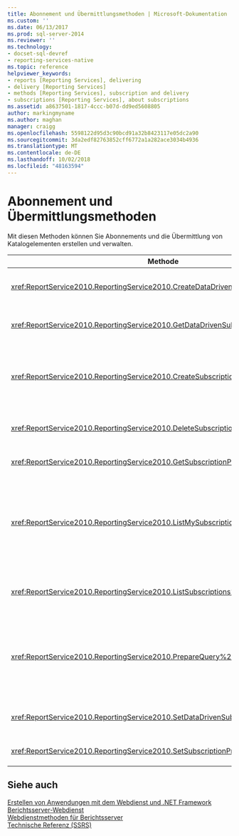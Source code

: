 ```yaml
---
title: Abonnement und Übermittlungsmethoden | Microsoft-Dokumentation
ms.custom: ''
ms.date: 06/13/2017
ms.prod: sql-server-2014
ms.reviewer: ''
ms.technology:
- docset-sql-devref
- reporting-services-native
ms.topic: reference
helpviewer_keywords:
- reports [Reporting Services], delivering
- delivery [Reporting Services]
- methods [Reporting Services], subscription and delivery
- subscriptions [Reporting Services], about subscriptions
ms.assetid: a8637501-1817-4ccc-b07d-dd9ed5608805
author: markingmyname
ms.author: maghan
manager: craigg
ms.openlocfilehash: 5598122d95d3c90bcd91a32b8423117e05dc2a90
ms.sourcegitcommit: 3da2edf82763852cff6772a1a282ace3034b4936
ms.translationtype: MT
ms.contentlocale: de-DE
ms.lasthandoff: 10/02/2018
ms.locfileid: "48163594"
---
```

# <a name="subscription-and-delivery-methods"></a>Abonnement und Übermittlungsmethoden
  Mit diesen Methoden können Sie Abonnements und die Übermittlung von Katalogelementen erstellen und verwalten.  
  
|Methode|Aktion|  
|------------|------------|  
|<xref:ReportService2010.ReportingService2010.CreateDataDrivenSubscription%2A>|Erstellt für ein bestimmtes Element ein datengesteuertes Abonnement.|  
|<xref:ReportService2010.ReportingService2010.GetDataDrivenSubscriptionProperties%2A>|Gibt die Eigenschaften für ein datengesteuertes Abonnement zurück.|  
|<xref:ReportService2010.ReportingService2010.CreateSubscription%2A>|Erstellt in der Berichtsserver-Datenbank oder SharePoint-Bibliothek ein Abonnement für das angegebene Element.|  
|<xref:ReportService2010.ReportingService2010.DeleteSubscription%2A>|Löscht ein Abonnement aus der Berichtsserver-Datenbank.|  
|<xref:ReportService2010.ReportingService2010.GetSubscriptionProperties%2A>|Gibt die Eigenschaften eines Abonnements zurück.|  
|<xref:ReportService2010.ReportingService2010.ListMySubscriptions%2A>|Ruft eine Liste von Abonnements ab, die vom aktuellen Benutzer des Berichtsservers oder der SharePoint-Website für das angegebene Katalogelement erstellt wurden.|  
|<xref:ReportService2010.ReportingService2010.ListSubscriptions%2A>|Ruft eine Liste von Abonnements ab, die für ein bestimmtes Element erstellt wurden.|  
|<xref:ReportService2010.ReportingService2010.PrepareQuery%2A>|Gibt ein Dataset zurück, das die von der Übermittlungsabfrage für ein datengesteuertes Abonnement abgerufenen Felder enthält.|  
|<xref:ReportService2010.ReportingService2010.SetDataDrivenSubscriptionProperties%2A>|Legt die Werte der Eigenschaften eines datengesteuerten Abonnements fest.|  
|<xref:ReportService2010.ReportingService2010.SetSubscriptionProperties%2A>|Legt die Werte der Eigenschaften eines Abonnements fest.|  
  
## <a name="see-also"></a>Siehe auch  
 [Erstellen von Anwendungen mit dem Webdienst und .NET Framework](../net-framework/building-applications-using-the-web-service-and-the-net-framework.md)   
 [Berichtsserver-Webdienst](../report-server-web-service.md)   
 [Webdienstmethoden für Berichtsserver](report-server-web-service-methods.md)   
 [Technische Referenz (SSRS)](../../technical-reference-ssrs.md)  
  
  
